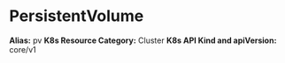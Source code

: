 # PersistentVolume

**Alias:** pv
**K8s Resource Category:** Cluster
**K8s API Kind and apiVersion:** core/v1
